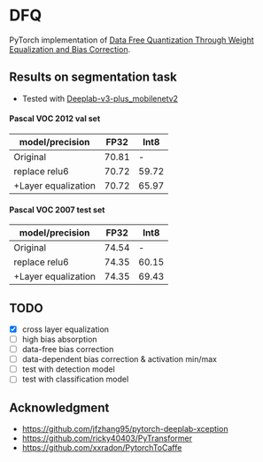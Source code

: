 # DFQ
PyTorch implementation of [Data Free Quantization Through Weight Equalization and Bias Correction](https://arxiv.org/abs/1906.04721).

## Results on segmentation task
- Tested with [Deeplab-v3-plus_mobilenetv2](https://github.com/jfzhang95/pytorch-deeplab-xception)  
#### Pascal VOC 2012 val set

model/precision | FP32  | Int8|
----------------|-------|-------|
Original  | 70.81 |  -|
replace relu6  | 70.72 |  59.72|
+Layer equalization  | 70.72 | 65.97|  

#### Pascal VOC 2007 test set  
model/precision | FP32  | Int8  
----------------|-------|-------  
Original | 74.54 |  -
replace relu6 | 74.35 |  60.15
+Layer equalization  | 74.35 | 69.43

## TODO
- [x] cross layer equalization
- [ ] high bias absorption
- [ ] data-free bias correction
- [ ] data-dependent bias correction & activation min/max
- [ ] test with detection model
- [ ] test with classification model

## Acknowledgment
- https://github.com/jfzhang95/pytorch-deeplab-xception
- https://github.com/ricky40403/PyTransformer
- https://github.com/xxradon/PytorchToCaffe
